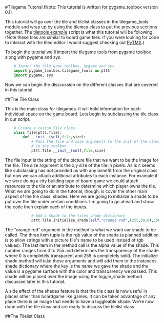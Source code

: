 #Tilegame Tutorial
(Note: This tutorial is written for pygame_toolbox version 0.1)

This tutorial will go over the tile and tilelist classes in the tilegame_tools module and wrap up by using the tilemap class to put the previous sections together. The [tiletools example](./tiletools_example.py) script is what this tutorial will be following. (Note these tiles are similar to board game tiles. If you were looking for code to interact with the tiled editor I would suggest checking out [PyTMX](https://github.com/bitcraft/PyTMX).)

To begin the tutorial we'll import the tilegame tools from pygame toolbox along with pygame and sys.

```python
    # Import the tile game toolbox, pygame and sys
    import pygame_toolbox.tilegame_tools as pttt
    import pygame, sys
```

Now we can begin the disscussion on the different classes that are covered in this tutorial.

##The Tile Class

This is the main class for tilegames. It will hold information for each individual space on the game board. Lets begin by subclassing the tile class in our script.

```python
    # Create a custom Tile class
    class Tile(pttt.Tile):
        def __init__(self,file,size):
            # Pass the file and size arguments to the init of the class
            # in the toolbox
            pttt.Tile.__init__(self,file,size)
```

The file input is the string of the picture file that we want to be the image for the tile. The size argument is the x,y size of the tile in pixels. As is it seems like subclassing has not provided us with any benefit from the original class but now we can attach additional attributes to each instance. For example if we were doing a city building type of board game we could attach resources to the tile or an attribute to determine which player owns the tile. What we are going to do in the tutorial, though, is cover the other main aspect of the tile class, shades. Here we are going to initialize a shade to be put over the tile under certain conditions. I'm going to go ahead and show the code then explain each of the inputs.

```python
            # Add a shade to the tiles shade dictionary
            pttt.Tile.initialize_shade(self,"orange red",(255,69,0),150)
```

The "orange red" argument in the method is what we want our shade to be called. The three item tuple is the rgb value of the shade (a planned addition is to allow strings with a picture file's name to be used instead of rgb values). The last item in the method call is the alpha value of the shade. This number ranges from 0 to 255 and determines the transparency of the shade where 0 is completely transparent and 255 is completely solid. The initialize shade method will take these arguments and will add them to the instances shade dictionary where the key is the name we gave the shade and the value is a pygame surface with the color and transparency we passed. This shade will be placed over the image using the toggle_shade method discussed later in this tutorial.

A side effect of the shades feature is that the tile class is now useful in places other than boardgame like games. It can be taken advantage of any place there is an image that needs to have a toggleable shade. We're now done with the tile class and are ready to discuss the tilelist class.

##The Tilelist Class